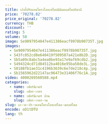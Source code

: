 ```yaml
---
title: เก้าอี้ปรับเอนโครงโลหะสไตล์มินิมอลสไตล์อิตาลี
price: '70278.82'
price_original: '70278.82'
currency: THB
discount: ''
rating: 5
volume: 58
image: Se9097954047e411386eacf9978b90735T.jpg
images:
  - Se9097954047e411386eacf9978b90735T.jpg
  - S43fc052cd8e640419f509587a421e8b2D.jpg
  - Sb5a09c8abc5a4ea0be93a17e9af69cdb2.jpg
  - S494324cd71d84512ba4016e95ba58de3L.jpg
  - S0188fb1ae31c4196b3639c6e7de218c4p.jpg
  - Sb1565962d22147ac96473e31406f76c1A.jpg
video: 4000269560588.mp4
categories:
  - name: เฟอร์นิเจอร์
    slug: เฟอร-เจอร
  - name: เฟอร์นิเจอร์ บ้าน
    slug: เฟอร-เจอร-าน
slug: เก-าอ-ปร-บเอนโครงโลหะสไตล-มอลสไตล
encode: oD1tDTU
lang: th
---
```

  